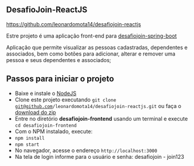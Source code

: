 ## DesafioJoin-ReactJS
https://github.com/leonardomota14/desafiojoin-reactjs

Estre projeto é uma aplicação front-end para [desafiojoin-spring-boot](https://github.com/leonardomota14/desafiojoin-spring-boot)

Aplicação que permite visualizar as pessoas cadastradas, dependentes e associados, bem como botões para adicionar, alterar e remover uma pessoa e seus dependentes e associados;

## Passos para iniciar o projeto
- Baixe e instale o [NodeJS](https://nodejs.org/en/)
- Clone este projeto executando <code>git clone git@github.com/leonardomota14/desafiojoin-reactjs.git</code> ou faça o [download do zip](https://github.com/leonardomota14/desafiojoin-reactjs/archive/refs/heads/main.zip)
- Entre no diretório **desafiojoin-frontend** usando um terminal e execute <code>cd desafiojoin-frontend</code>
- Com o NPM instalado, execute:
- <code>npm install</code>
- <code>npm start</code>
- No navegador, acesse o endereço <code>http://localhost:3000</code>
- Na tela de login informe para o usuário e senha: desafiojoin - join123
